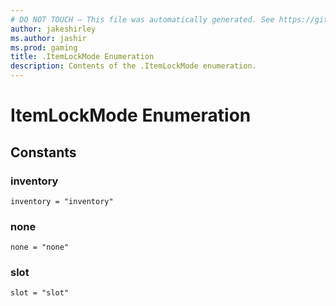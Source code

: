 ```yaml
---
# DO NOT TOUCH — This file was automatically generated. See https://github.com/mojang/minecraftapidocsgenerator to modify descriptions, examples, etc.
author: jakeshirley
ms.author: jashir
ms.prod: gaming
title: .ItemLockMode Enumeration
description: Contents of the .ItemLockMode enumeration.
---
```

# ItemLockMode Enumeration

## Constants
### **inventory**
`inventory = "inventory"`
### **none**
`none = "none"`
### **slot**
`slot = "slot"`
